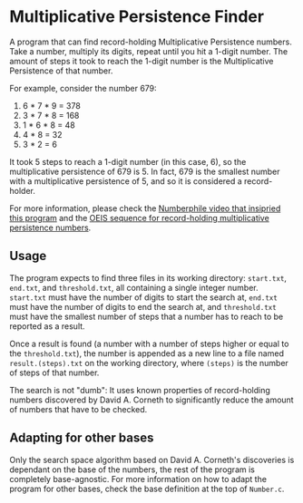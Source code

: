 # Multiplicative Persistence Finder
A program that can find record-holding Multiplicative Persistence numbers. 
Take a number, multiply its digits, repeat until you hit a 1-digit number. 
The amount of steps it took to reach the 1-digit number is the Multiplicative Persistence of that number. 

For example, consider the number 679:
1. 6 * 7 * 9 = 378
2. 3 * 7 * 8 = 168
3. 1 * 6 * 8 = 48
4. 4 * 8 = 32
5. 3 * 2 = 6

It took 5 steps to reach a 1-digit number (in this case, 6), so the multiplicative persistence of 679 is 5.
In fact, 679 is the smallest number with a multiplicative persistence of 5, and so it is considered a record-holder.

For more information, please check the [Numberphile video that insipried this program](https://www.youtube.com/watch?v=Wim9WJeDTHQ) and the [OEIS sequence for record-holding multiplicative persistence numbers](https://oeis.org/A003001).

## Usage
The program expects to find three files in its working directory: `start.txt`, `end.txt`, and `threshold.txt`, all containing a single integer number. `start.txt` must have the number of digits to start the search at, `end.txt` must have the number of digits to end the search at, and `threshold.txt` must have the smallest number of steps that a number has to reach to be reported as a result.

Once a result is found (a number with a number of steps higher or equal to the `threshold.txt`), the number is appended as a new line to a file named `result.(steps).txt` on the working directory, where `(steps)` is the number of steps of that number.

The search is not "dumb": It uses known properties of record-holding numbers discovered by David A. Corneth to significantly reduce the amount of numbers that have to be checked.

## Adapting for other bases
Only the search space algorithm based on David A. Corneth's discoveries is dependant on the base of the numbers, the rest of the program is completely base-agnostic.
For more information on how to adapt the program for other bases, check the base definition at the top of `Number.c`.
